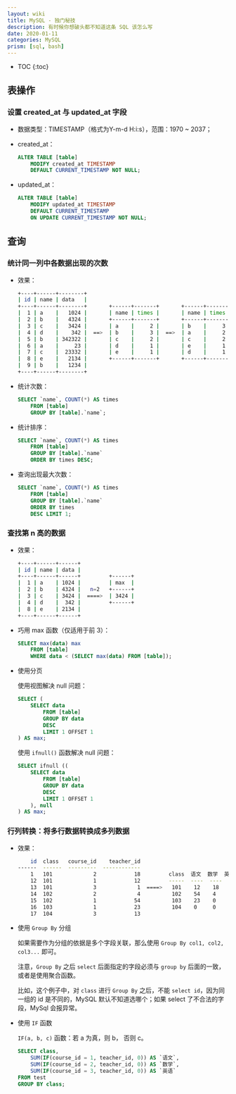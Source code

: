 ```yaml
---
layout: wiki
title: MySQL - 独门秘技
description: 有时候你想破头都不知道这条 SQL 该怎么写
date: 2020-01-11
categories: MySQL
prism: [sql, bash]
---
```


* TOC
{:toc}

## 表操作

### 设置 created_at 与 updated_at 字段

* 数据类型：TIMESTAMP（格式为Y-m-d H:i:s），范围：1970 ~ 2037；

* created_at：

    ```sql
    ALTER TABLE [table] 
        MODIFY created_at TIMESTAMP 
        DEFAULT CURRENT_TIMESTAMP NOT NULL;
    ```

* updated_at：


    ```sql
    ALTER TABLE [table] 
        MODIFY updated_at TIMESTAMP 
        DEFAULT CURRENT_TIMESTAMP 
        ON UPDATE CURRENT_TIMESTAMP NOT NULL;
    ```

## 查询

### 统计同一列中各数据出现的次数

* 效果：

    ```bash
    +----+------+--------+
    | id | name | data   |
    +----+------+--------+       +------+-------+       +------+-------+
    |  1 | a    |   1024 |       | name | times |       | name | times |
    |  2 | b    |   4324 |       +------+-------+       +------+-------+       +------+-------+
    |  3 | c    |   3424 |       | a    |     2 |       | b    |     3 |       | name | times |
    |  4 | d    |    342 |  ==>  | b    |     3 |  ==>  | a    |     2 |  ==>  +------+-------+
    |  5 | b    | 342322 |       | c    |     2 |       | c    |     2 |       | b    |     3 |
    |  6 | a    |     23 |       | d    |     1 |       | e    |     1 |       +------+-------+
    |  7 | c    |  23332 |       | e    |     1 |       | d    |     1 |
    |  8 | e    |   2134 |       +------+-------+       +------+-------+
    |  9 | b    |   1234 |
    +----+------+--------+
    ```
* 统计次数：

    ```sql
    SELECT `name`, COUNT(*) AS times 
        FROM [table] 
        GROUP BY [table].`name`;
    ```

* 统计排序：
    ```sql
    SELECT `name`, COUNT(*) AS times 
        FROM [table] 
        GROUP BY [table].`name` 
        ORDER BY times DESC;
    ```

* 查询出现最大次数：
    ```sql
    SELECT `name`, COUNT(*) AS times 
        FROM [table] 
        GROUP BY [table].`name` 
        ORDER BY times 
        DESC LIMIT 1;
    ```

### 查找第 n 高的数据

* 效果：

    ```bash
    +----+------+------+
    | id | name | data |
    +----+------+------+         +------+
    |  1 | a    | 1024 |         | max  |
    |  2 | b    | 4324 |   n=2   +------+
    |  3 | c    | 3424 |  ====>  | 3424 |
    |  4 | d    |  342 |         +------+
    |  8 | e    | 2134 |
    +----+------+------+
    ```

* 巧用 max 函数（仅适用于前 3）：

    ```sql
    SELECT max(data) max 
        FROM [table] 
        WHERE data < (SELECT max(data) FROM [table]);
    ```

* 使用分页

    使用视图解决 null 问题：

    ```sql
    SELECT (
        SELECT data 
            FROM [table] 
            GROUP BY data 
            DESC 
            LIMIT 1 OFFSET 1
    ) AS max;
    ```

    使用 `ifnull()` 函数解决 null 问题：

    ```sql
    SELECT ifnull ((
        SELECT data
            FROM [table]
            GROUP BY data
            DESC
            LIMIT 1 OFFSET 1
        ), null
    ) AS max;
    ```

### 行列转换：将多行数据转换成多列数据

* 效果：

    ```bash
        id  class   course_id    teacher_id
    ------  ------  ---------  ------------
        1   101             2            18         class  语文  数学  英语
        12  101             1            12         -----  ----  ----  ----
        13  101             3             1  ====>   101    12    18    1
        14  102             2             4          102    54    4     0
        15  102             1            54          103    23    0     0
        16  103             1            23          104    0     0     13
        17  104             3            13
    ```

* 使用 `Group By` 分组

    如果需要作为分组的依据是多个字段关联，那么使用 `Group By col1, col2, col3...` 即可。

    注意，`Group By` 之后 `select` 后面指定的字段必须与 `group by` 后面的一致，或者是使用聚合函数。

    比如，这个例子中，对 `class` 进行 `Group By` 之后，不能 `select id`，因为同一组的 id 是不同的，MySQL 默认不知道选哪个；如果 select 了不合法的字段，MySql 会报异常。

* 使用 `IF` 函数

    `IF(a, b, c)` 函数：若 a 为真，则 b， 否则 c。

    ```sql
    SELECT class,
        SUM(IF(course_id = 1, teacher_id, 0)) AS `语文`,
        SUM(IF(course_id = 2, teacher_id, 0)) AS `数学`,
        SUM(IF(course_id = 3, teacher_id, 0)) AS `英语`
    FROM test 
    GROUP BY class;
    ```